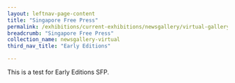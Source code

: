 ```yaml
---
layout: leftnav-page-content
title: "Singapore Free Press"
permalink: /exhibitions/current-exhibitions/newsgallery/virtual-gallery/early-editions/sfp/
breadcrumb: "Singapore Free Press"
collection_name: newsgallery-virtual
third_nav_title: "Early Editions"

---
```


This is a test for Early Editions SFP.